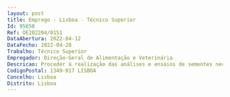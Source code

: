 ```yaml
--- 
layout: post
title: Emprego - Lisboa - Técnico Superior
Id: 95650
Ref: OE202204/0151
DataAbertura: 2022-04-12
DataFecho: 2022-04-28
Trabalho: Técnico Superior
Empregador: Direção-Geral de Alimentação e Veterinária
Descricao: Proceder à realização das análises e ensaios de sementes necessários à determinação e verificação dos parâmetros de qualidade das sementes, nomeadamente no âmbito do processo de certificação, com emissão dos respetivos certificados e de boletins da Associação Internacional de Ensaio de sementes (ISTA), e do controlo de qualidade de lotes em comercio Melhorar a qualificação dos técnicos e promover a atualização de conhecimentos na área dos sistemas de certificação Organizar e coordenar as ações de formação e de divulgação nas áreas da amostragem de sementes, inspeção de campo, ensaios e analises de sementes.
CodigoPostal: 1349-017 LISBOA
Concelho: Lisboa
Distrito: Lisboa
--- 
```

